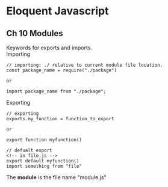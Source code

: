 # Eloquent Javascript

## Ch 10 Modules

Keywords for exports and imports. <br>
Importing
```javascipt
// importing: ./ relative to current module file location.
const package_name = require("./package")

or 

import package_name from "./package";

```
Exporting
```
// exporting
exports.my_function = function_to_export

or 

export function myfunction()

// defualt export
<!-- in file.js -->
export default myfunction()
import something from "file"
```

The **module** is the file name "module.js"
